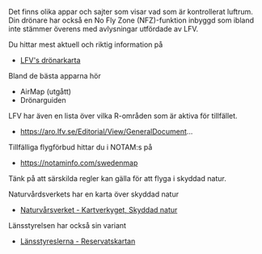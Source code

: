 ﻿Det finns olika appar och sajter som visar vad som är kontrollerat luftrum. Din drönare har också en No Fly Zone (NFZ)-funktion inbyggd som ibland inte stämmer överens med avlysningar utfördade av LFV.

Du hittar mest aktuell och riktig information på 

* [LFV's drönarkarta](https://daim.lfv.se/echarts/dronechart/)

Bland de bästa apparna hör
* AirMap (utgått)
* Drönarguiden

LFV har även en lista över vilka R-områden som är aktiva för tillfället.
* https://aro.lfv.se/Editorial/View/GeneralDocument...

Tillfälliga flygförbud hittar du i NOTAM:s på
* https://notaminfo.com/swedenmap

Tänk på att särskilda regler kan gälla för att flyga i skyddad natur.

Naturvårdsverkets har en karta över skyddad natur

* [Naturvårsverket - Kartverkyget, Skyddad natur](https://skyddadnatur.naturvardsverket.se/)

Länsstyrelsen har också sin variant

* [Länsstyreslerna - Reservatskartan](https://ext-geoportal.lansstyrelsen.se/standard/?appid=f7055495ff9549ca8c1377966628f9ca&bookmarkid=19524&fbclid=IwAR0O7Dy5KojvxlpDMKUW16zitc8Zw7dJkd93_w4nvDp6NATxQA9GbLWwCy8)
